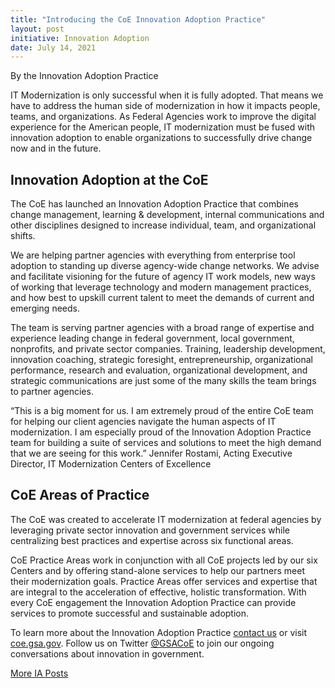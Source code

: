 ```yaml
---
title: "Introducing the CoE Innovation Adoption Practice"
layout: post
initiative: Innovation Adoption
date: July 14, 2021
---
```

By the Innovation Adoption Practice 

IT Modernization is only successful when it is fully adopted. That means we have to address the human side of modernization in how it impacts people, teams, and organizations. As Federal Agencies work to improve the digital experience for the American people, IT modernization must be fused with innovation adoption to enable organizations to successfully drive change now and in the future. 

<h2>Innovation Adoption at the CoE</h2>
The CoE has launched an Innovation Adoption Practice that combines change management, learning & development, internal communications and other disciplines designed to increase individual, team, and organizational shifts.  

We are helping partner agencies with everything from enterprise tool adoption to standing up diverse agency-wide change networks. We advise and facilitate visioning for the future of agency IT work models, new ways of working that leverage technology and modern management practices, and how best to upskill current talent to meet the demands of current and emerging needs. 

The team is serving partner agencies with a broad range of expertise and experience leading change in federal government, local government, nonprofits, and private sector companies.  Training, leadership development, innovation coaching, strategic foresight, entrepreneurship, organizational performance, research and evaluation, organizational development, and strategic communications are just some of the many skills the team brings to partner agencies.

“This is a big moment for us. I am extremely proud of the entire CoE team for helping our client agencies navigate the human aspects of IT modernization. I am especially proud of the Innovation Adoption Practice team for building a suite of services and solutions to meet the high demand that we are seeing for this work.” 
Jennifer Rostami, Acting Executive Director, IT Modernization Centers of Excellence

<h2>CoE Areas of Practice</h2>
The CoE was created to accelerate IT modernization at federal agencies by leveraging private sector innovation and government services while centralizing best practices and expertise across six functional areas. 

CoE Practice Areas work in conjunction with all CoE projects led by our six Centers and by offering stand-alone services to help our partners meet their modernization goals.  Practice Areas offer services and expertise that are integral to the acceleration of effective, holistic transformation. With every CoE engagement the Innovation Adoption Practice can provide services to promote successful and sustainable adoption.

To learn more about the Innovation Adoption Practice <a href="https://coe.gsa.gov/connect/contact-us.html">contact us</a> or visit <a href="https://coe.gsa.gov/coe/innovation-adoption.html">coe.gsa.gov</a>. Follow us on Twitter <a href="https://twitter.com/GSACoE">@GSACoE</a> to join our ongoing conversations about innovation in government.

<a href="{{site.baseurl}}/coe/innovation-adoption.html#coe-updates" class="usa-button">More IA Posts</a>
